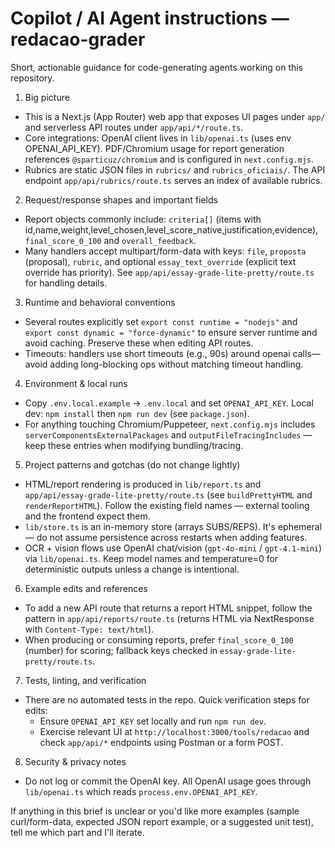# Copilot / AI Agent instructions — redacao-grader

Short, actionable guidance for code-generating agents working on this repository.

1) Big picture
- This is a Next.js (App Router) web app that exposes UI pages under `app/` and serverless API routes under `app/api/*/route.ts`.
- Core integrations: OpenAI client lives in `lib/openai.ts` (uses env OPENAI_API_KEY). PDF/Chromium usage for report generation references `@sparticuz/chromium` and is configured in `next.config.mjs`.
- Rubrics are static JSON files in `rubrics/` and `rubrics_oficiais/`. The API endpoint `app/api/rubrics/route.ts` serves an index of available rubrics.

2) Request/response shapes and important fields
- Report objects commonly include: `criteria[]` (items with id,name,weight,level_chosen,level_score_native,justification,evidence), `final_score_0_100` and `overall_feedback`.
- Many handlers accept multipart/form-data with keys: `file`, `proposta` (proposal), `rubric`, and optional `essay_text_override` (explicit text override has priority). See `app/api/essay-grade-lite-pretty/route.ts` for handling details.

3) Runtime and behavioral conventions
- Several routes explicitly set `export const runtime = "nodejs"` and `export const dynamic = "force-dynamic"` to ensure server runtime and avoid caching. Preserve these when editing API routes.
- Timeouts: handlers use short timeouts (e.g., 90s) around openai calls—avoid adding long-blocking ops without matching timeout handling.

4) Environment & local runs
- Copy `.env.local.example` -> `.env.local` and set `OPENAI_API_KEY`. Local dev: `npm install` then `npm run dev` (see `package.json`).
- For anything touching Chromium/Puppeteer, `next.config.mjs` includes `serverComponentsExternalPackages` and `outputFileTracingIncludes` — keep these entries when modifying bundling/tracing.

5) Project patterns and gotchas (do not change lightly)
- HTML/report rendering is produced in `lib/report.ts` and `app/api/essay-grade-lite-pretty/route.ts` (see `buildPrettyHTML` and `renderReportHTML`). Follow the existing field names — external tooling and the frontend expect them.
- `lib/store.ts` is an in-memory store (arrays SUBS/REPS). It's ephemeral — do not assume persistence across restarts when adding features.
- OCR + vision flows use OpenAI chat/vision (`gpt-4o-mini` / `gpt-4.1-mini`) via `lib/openai.ts`. Keep model names and temperature=0 for deterministic outputs unless a change is intentional.

6) Example edits and references
- To add a new API route that returns a report HTML snippet, follow the pattern in `app/api/reports/route.ts` (returns HTML via NextResponse with `Content-Type: text/html`).
- When producing or consuming reports, prefer `final_score_0_100` (number) for scoring; fallback keys checked in `essay-grade-lite-pretty/route.ts`.

7) Tests, linting, and verification
- There are no automated tests in the repo. Quick verification steps for edits:
  - Ensure `OPENAI_API_KEY` set locally and run `npm run dev`.
  - Exercise relevant UI at `http://localhost:3000/tools/redacao` and check `app/api/*` endpoints using Postman or a form POST.

8) Security & privacy notes
- Do not log or commit the OpenAI key. All OpenAI usage goes through `lib/openai.ts` which reads `process.env.OPENAI_API_KEY`.

If anything in this brief is unclear or you'd like more examples (sample curl/form-data, expected JSON report example, or a suggested unit test), tell me which part and I'll iterate.
